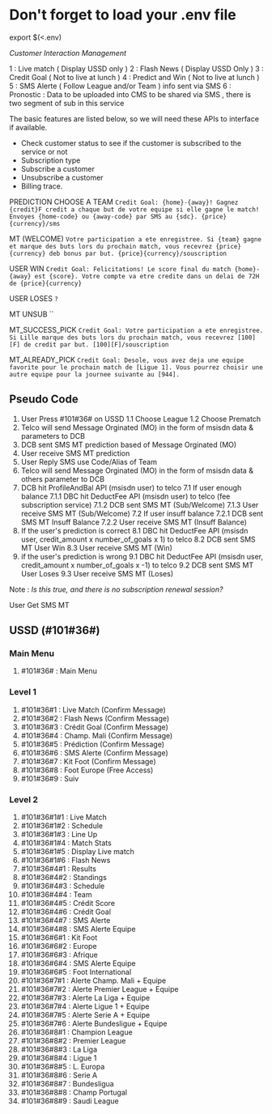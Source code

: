 # Don't forget to load your .env file

export $(<.env)

_Customer Interaction Management_

1 : Live match ( Display USSD only )
2 : Flash News ( Display USSD Only )
3 : Credit Goal ( Not to live at lunch )
4 : Predict and Win ( Not to live at lunch )
5 : SMS Alerte ( Follow League and/or Team ) info sent via SMS
6 : Pronostic : Data to be uploaded into CMS to be shared via SMS , there is two segment of sub in this service

The basic features are listed below, so we will need these APIs to interface if available.

- Check customer status to see if the customer is subscribed to the service or not
- Subscription type
- Subscribe a customer
- Unsubscribe a customer
- Billing trace.

PREDICTION CHOOSE A TEAM
`Credit Goal: {home}-{away}! Gagnez {credit}F credit a chaque but de votre equipe si elle gagne le match! Envoyes {home-code} ou {away-code} par SMS au {sdc}. {price}{currency}/sms`

MT (WELCOME)
`Votre participation a ete enregistree. Si {team} gagne et marque des buts lors du prochain match, vous recevrez {price}{currency} deb bonus par but. {price}{currency}/souscription`

USER WIN
`Credit Goal: Felicitations! Le score final du match {home}-{away} est {score}. Votre compte va etre credite dans un delai de 72H de {price}{currency}`

USER LOSES
`?`

MT UNSUB
``

MT_SUCCESS_PICK
`Credit Goal: Votre participation a ete enregistree. Si Lille marque des buts lors du prochain match, vous recevrez [100][F] de credit par but. [100][F]/souscription`

MT_ALREADY_PICK
`Credit Goal: Desole, vous avez deja une equipe favorite pour le prochain match de [Ligue 1]. Vous pourrez choisir une autre equipe pour la journee suivante au [944].`

## Pseudo Code

1. User Press #101#36# on USSD
   1.1 Choose League
   1.2 Choose Prematch
2. Telco will send Message Orginated (MO) in the form of msisdn data & parameters to DCB
3. DCB sent SMS MT prediction based of Message Orginated (MO)
4. User receive SMS MT prediction
5. User Reply SMS use Code/Alias of Team
6. Telco will send Message Orginated (MO) in the form of msisdn data & others parameter to DCB
7. DCB hit ProfileAndBal API (msisdn user) to telco
   7.1 If user enough balance
   7.1.1 DBC hit DeductFee API (msisdn user) to telco (fee subscription service)
   7.1.2 DCB sent SMS MT (Sub/Welcome)
   7.1.3 User receive SMS MT (Sub/Welcome)
   7.2 If user insuff balance
   7.2.1 DCB sent SMS MT Insuff Balance
   7.2.2 User receive SMS MT (Insuff Balance)
8. If the user's prediction is correct
   8.1 DBC hit DeductFee API (msisdn user, credit_amount x number_of_goals x 1) to telco
   8.2 DCB sent SMS MT User Win
   8.3 User receive SMS MT (Win)
9. if the user's prediction is wrong
   9.1 DBC hit DeductFee API (msisdn user, credit_amount x number_of_goals x -1) to telco
   9.2 DCB sent SMS MT User Loses
   9.3 User receive SMS MT (Loses)

Note :
_Is this true, and there is no subscription renewal session?_

User Get SMS MT

## USSD (#101#36#)

### Main Menu

1.  #101#36# : Main Menu

### Level 1

1.  #101#36#1 : Live Match (Confirm Message)
2.  #101#36#2 : Flash News (Confirm Message)
3.  #101#36#3 : Crédit Goal (Confirm Message)
4.  #101#36#4 : Champ. Mali (Confirm Message)
5.  #101#36#5 : Prédiction (Confirm Message)
6.  #101#36#6 : SMS Alerte (Confirm Message)
7.  #101#36#7 : Kit Foot (Confirm Message)
8.  #101#36#8 : Foot Europe (Free Access)
9.  #101#36#9 : Suiv

### Level 2

1.  #101#36#1#1 : Live Match
2.  #101#36#1#2 : Schedule
3.  #101#36#1#3 : Line Up
4.  #101#36#1#4 : Match Stats
5.  #101#36#1#5 : Display Live match
6.  #101#36#1#6 : Flash News
7.  #101#36#4#1 : Results
8.  #101#36#4#2 : Standings
9.  #101#36#4#3 : Schedule
10. #101#36#4#4 : Team
11. #101#36#4#5 : Crédit Score
12. #101#36#4#6 : Crédit Goal
13. #101#36#4#7 : SMS Alerte
14. #101#36#4#8 : SMS Alerte Equipe
15. #101#36#6#1 : Kit Foot
16. #101#36#6#2 : Europe
17. #101#36#6#3 : Afrique
18. #101#36#6#4 : SMS Alerte Equipe
19. #101#36#6#5 : Foot International
20. #101#36#7#1 : Alerte Champ. Mali + Equipe
21. #101#36#7#2 : Alerte Premier League + Equipe
22. #101#36#7#3 : Alerte La Liga + Equipe
23. #101#36#7#4 : Alerte Ligue 1 + Equipe
24. #101#36#7#5 : Alerte Serie A + Equipe
25. #101#36#7#6 : Alerte Bundesligue + Equipe
26. #101#36#8#1 : Champion League
27. #101#36#8#2 : Premier League
28. #101#36#8#3 : La Liga
29. #101#36#8#4 : Ligue 1
30. #101#36#8#5 : L. Europa
31. #101#36#8#6 : Serie A
32. #101#36#8#7 : Bundesligua
33. #101#36#8#8 : Champ Portugal
34. #101#36#8#9 : Saudi League
